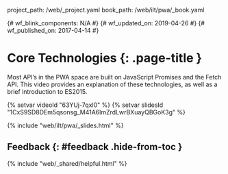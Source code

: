 project_path: /web/_project.yaml
book_path: /web/ilt/pwa/_book.yaml

{# wf_blink_components: N/A #}
{# wf_updated_on: 2019-04-26 #}
{# wf_published_on: 2017-04-14 #}

# Core Technologies {: .page-title }

Most API’s in the PWA space are built on JavaScript Promises and the Fetch API.
This video provides an explanation of these technologies, as well as a brief
introduction to ES2015.

{% setvar videoId "63YUj-7qxl0" %}
{% setvar slidesId "1CxS9SD8DEm5qsonsg_M41A6lmZrdLwrBXuayQBGoK3g" %}

{% include "web/ilt/pwa/_slides.html" %}

## Feedback {: #feedback .hide-from-toc }

{% include "web/_shared/helpful.html" %}
